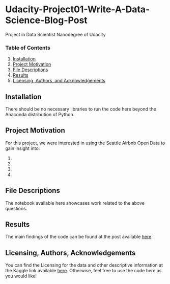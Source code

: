 # Udacity-Project01-Write-A-Data-Science-Blog-Post

Project in Data Scientist Nanodegree of Udacity

### Table of Contents

1. [Installation](#installation)
2. [Project Motivation](#motivation)
3. [File Descriptions](#files)
4. [Results](#results)
5. [Licensing, Authors, and Acknowledgements](#licensing)

## Installation <a name="installation"></a>

There should be no necessary libraries to run the code here beyond the Anaconda distribution of Python.

## Project Motivation<a name="motivation"></a>

For this project, we were interested in using the Seattle Airbnb Open Data to gain insight into:

1. 
2. 
3. 
4. 

## File Descriptions <a name="files"></a>

The notebook available here showcases work related to the above questions.  

## Results<a name="results"></a>

The main findings of the code can be found at the post available [here](https://medium.com/@anneklaver1996).

## Licensing, Authors, Acknowledgements<a name="licensing"></a>

You can find the Licensing for the data and other descriptive information at the Kaggle link available [here](https://www.kaggle.com/airbnb/seattle?select=reviews.csv).  Otherwise, feel free to use the code here as you would like!
